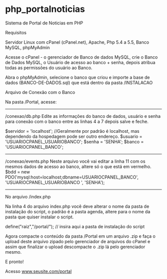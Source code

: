 # php_portalnoticias
Sistema de Portal de Noticias em PHP

Requisitos
 
Servidor Linux com cPanel  (cPanel.net), Apache, Php 5.4 a 5.5, Banco MySQL, phpMyAdmin 

Acesse o cPanel - o gerenciador de Banco de dados MySQL, crie o Banco de Dados MySQL, o Usuário de acesso ao banco + senha, depois atribua todas as permissões do usuário ao Banco. 

Abra o phpMyAdmin, selecione o banco que criou e importe a base de dados (BANCO-DE-DADOS.sql) que está dentro da pasta /INSTALACAO  

Arquivo de Conexão com o Banco 

Na pasta /Portal, acesse: 

-------  
/conexao/db.php 
Edite as informações do banco de dados, usuário e senha para conexão com o banco entre as linhas 4 a 7 depois salve e feche. 

$servidor = 'localhost'; //Geralmente por padrão é localhost, mas dependendo da hospedagem pode ser outro endereço. 
$usuario = 'USUARIOCPANEL_USUARIOBANCO'; 
$senha = 'SENHA'; 
$banco = 'USUARIOCPANEL_BANCO';  

-------  
/conexao/events.php 
Neste arquivo você vai editar a linha 11 com os mesmos dados de acesso ao banco, altere só o que está em vermelho. 
$bdd = new PDO('mysql:host=localhost;dbname=USUARIOCPANEL_BANCO', 'USUARIOCPANEL_USUARIOBANCO ', 'SENHA');  

-------  
No arquivo /index.php  

Na linha 4 do arquivo index.php você deve alterar o nome da pasta de instalação do script, o padrão é a pasta agenda, altere para o nome da pasta que quiser instalar o script.  

define("raiz","/portal/"); // insira aqui a pasta de instalação do script 

Agora compacte o conteúdo da pasta /Portal  em um arquivo .zip e faça o upload deste arquivo zipado pelo gerenciador de arquivos do cPanel e assim que finalizar o upload  descompacte o .zip lá pelo gerenciador mesmo. 

E pronto! 

Acesso
www.seusite.com/portal
